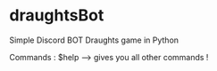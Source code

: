 # draughtsBot
Simple Discord BOT Draughts game in Python

Commands : $help --> gives you all other commands !
